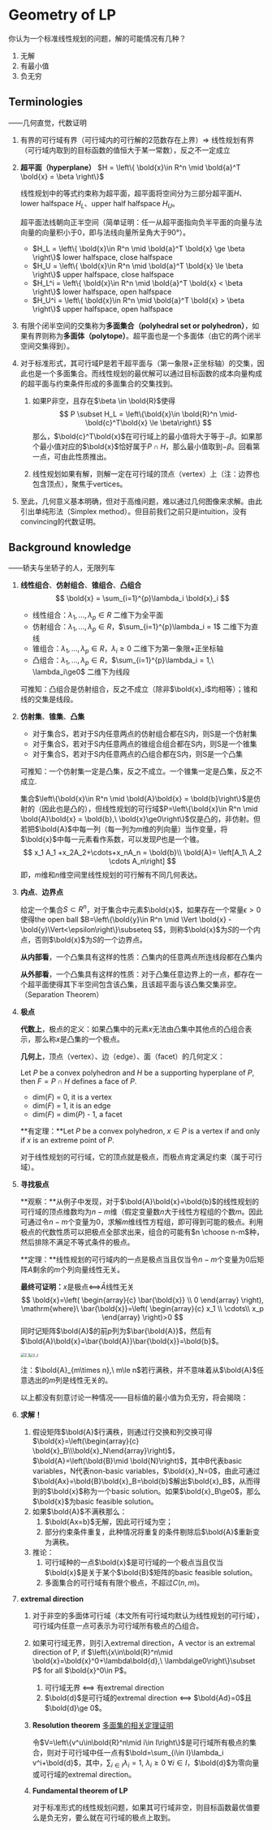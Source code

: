<head>
    <script src="https://cdn.mathjax.org/mathjax/latest/MathJax.js?config=TeX-AMS-MML_HTMLorMML" type="text/javascript"></script>
    <script type="text/x-mathjax-config">
        MathJax.Hub.Config({
            tex2jax: {
            skipTags: ['script', 'noscript', 'style', 'textarea', 'pre'],
            inlineMath: [['$','$']],
            displayMath: [ ['$$','$$'] ]
            }
        });
    </script>
</head>

# Geometry of LP

你认为一个标准线性规划的问题，解的可能情况有几种？

1. 无解
2. 有最小值
3. 负无穷

## Terminologies

——几何直觉，代数证明

1. 有界的可行域有界（可行域内的可行解的2范数存在上界）=> 线性规划有界（可行域内取到的目标函数的值恒大于某一常数），反之不一定成立

2. **超平面（hyperplane）** $H = \left\{ \bold{x}\in R^n \mid \bold{a}^T \bold{x} = \beta \right\}$

   线性规划中的等式约束称为超平面，超平面将空间分为三部分超平面$H$、lower halfspace $H_L$、upper half halfspace $H_U$。

   超平面法线朝向正半空间（简单证明：任一从超平面指向负半平面的向量与法向量的向量积小于0，即与法线向量所呈角大于90°）。

   * $H_L = \left\{ \bold{x}\in R^n \mid \bold{a}^T \bold{x} \ge \beta \right\}$ lower halfspace, close halfspace 
   * $H_U = \left\{ \bold{x}\in R^n \mid \bold{a}^T \bold{x} \le \beta \right\}$ upper halfspace, close halfspace 
   * $H_L^i = \left\{ \bold{x}\in R^n \mid \bold{a}^T \bold{x} < \beta \right\}$ lower halfspace, open halfspace 
   * $H_U^i = \left\{ \bold{x}\in R^n \mid \bold{a}^T \bold{x} > \beta \right\}$ upper halfspace, open halfspace 

3. 有限个闭半空间的交集称为**多面集合（polyhedral set or polyhedron）**，如果有界则称为**多面体（polytope）**。超平面也是一个多面体（由它的两个闭半空间交集得到）。

4. 对于标准形式，其可行域P是若干超平面与（第一象限+正坐标轴）的交集，因此也是一个多面集合。而线性规划的最优解可以通过目标函数的成本向量构成的超平面与约束条件形成的多面集合的交集找到。

   1. 如果P非空，且存在$\beta \in \bold{R}$使得
      $$
      P \subset H_L = \left\{\bold{x}\in \bold{R}^n \mid-\bold{c}^T\bold{x} \le \beta\right\}
      $$
      那么，$\bold{c}^T\bold{x}$在可行域上的最小值将大于等于$-\beta$。如果那个最小值对应的$\bold{x}$恰好属于$P\cap H$，那么最小值取到$-\beta$。回看第一点，可由此性质推出。

   2. 线性规划如果有解，则解一定在可行域的顶点（vertex）上（注：边界也包含顶点），聚焦于vertices。

5. 至此，几何意义基本明确，但对于高维问题，难以通过几何图像来求解。由此引出单纯形法（Simplex method）。但目前我们之前只是intuition，没有convincing的代数证明。

## Background knowledge

——轿夫与坐轿子的人，无限列车

1. **线性组合**、**仿射组合**、**锥组合**、**凸组合**
   $$
   \bold{x} = \sum_{i=1}^{p}\lambda_i \bold{x}_i
   $$

   * 线性组合：$\lambda_1,\dots,\lambda_p\in R$ 二维下为全平面 
   * 仿射组合：$\lambda_1,\dots,\lambda_p\in R$，$\sum_{i=1}^{p}\lambda_i = 1$ 二维下为直线 
   * 锥组合：$\lambda_1,\dots,\lambda_p\in R$，$\lambda_i\ge0$ 二维下为第一象限+正坐标轴
   * 凸组合：$\lambda_1,\dots,\lambda_p\in R$，$\sum_{i=1}^{p}\lambda_i = 1,\ \lambda_i\ge0$ 二维下为线段

   可推知：凸组合是仿射组合，反之不成立（除非$\bold{x}_i$均相等）；锥和线的交集是线段。

2. **仿射集**、**锥集**、**凸集**

   * 对于集合S，若对于S内任意两点的仿射组合都在S内，则S是一个仿射集
   * 对于集合S，若对于S内任意两点的锥组合组合都在S内，则S是一个锥集
   * 对于集合S，若对于S内任意两点的凸组合都在S内，则S是一个凸集

   可推知：一个仿射集一定是凸集，反之不成立。一个锥集一定是凸集，反之不成立.

   集合$\left\{\bold{x}\in R^n \mid \bold{A}\bold{x} = \bold{b}\right\}$是仿射的（因此也是凸的），但线性规划的可行域$P=\left\{\bold{x}\in R^n \mid \bold{A}\bold{x} = \bold{b},\ \bold{x}\ge0\right\}$仅是凸的，非仿射。但若把$\bold{A}$中每一列（每一列为$m$维的列向量）当作变量，将$\bold{x}$中每一元素看作系数，可以发现$P$也是一个锥。
   $$
   x_1 A_1 +x_2A_2+\cdots+x_nA_n = \bold{b}\\
   \bold{A}= \left[A_1\ A_2 \cdots A_n\right]
   $$
   即，$m$维和$n$维空间里线性规划的可行解有不同几何表达。

3. **内点**、**边界点**

   给定一个集合$S\subset R^n$，对于集合中元素$\bold{x}$，如果存在一个常量$\epsilon>0$使得the open ball $B=\left\{\bold{y}\in R^n \mid \Vert \bold{x} - \bold{y}\Vert<\epsilon\right\}\subseteq S$，则称$\bold{x}$为$S$的一个内点，否则$\bold{x}$为$S$的一个边界点。

   **从内部看**，一个凸集具有这样的性质：凸集内的任意两点所连线段都在凸集内

   **从外部看**，一个凸集具有这样的性质：对于凸集任意边界上的一点，都存在一个超平面使得其下半空间包含该凸集，且该超平面与该凸集交集非空。（Separation Theorem）

4. **极点**

   **代数上**，极点的定义：如果凸集中的元素$x$无法由凸集中其他点的凸组合表示，那么称$x$是凸集的一个极点。

   **几何上**，顶点（vertex）、边（edge）、面（facet）的几何定义：

   Let $P$ be a convex polyhedron and $H$ be a supporting hyperplane of $P$, then $F = P\cap H$ defines a face of $P$.

   * dim($F$) = 0, it is a vertex
   * dim($F$) = 1, it is an edge
   * dim($F$) = dim($P$) - 1, a facet

   **有定理：**Let $P$ be a convex polyhedron, $x \in P$ is a vertex if and only if $x$ is an extreme point of $P$.

   对于线性规划的可行域，它的顶点就是极点，而极点肯定满足约束（属于可行域）。

5. **寻找极点**

   **观察：**从例子中发现，对于$\bold{A}\bold{x}=\bold{b}$的线性规划的可行域的顶点维数均为$n-m$维（假定变量数$n$大于线性方程组的个数$m$。因此可通过令$n-m$个变量为0，求解$m$维线性方程组，即可得到可能的极点。利用极点的代数性质可以把极点全部求出来，组合的可能有$n \choose n-m$种，然后排除不满足不等式条件的极点。

   **定理：**线性规划的可行域内的一点是极点当且仅当令$n-m$个变量为0后矩阵$A$剩余的$m$个列向量线性无关。

   **最终可证明：**$x$是极点<==>$\bar{A}$线性无关
   $$
   \bold{x}=\left(
   \begin{array}{c}
   	 \bar{\bold{x}}  \\
   	 0
   \end{array}
   \right),
   \mathrm{where}\ 
   \bar{\bold{x}}=\left(
   \begin{array}{c}
   	x_1 \\
   	\cdots\\
   	x_p
   \end{array}
   \right)>0
   $$
   同时记矩阵$\bold{A}$的前$p$列为$\bar{\bold{A}}$，然后有$\bold{A}\bold{x}=\bar{\bold{A}}\bar{\bold{x}}=\bold{b}$。

   <img src="{{ site.baseurl }}/assets/images/LP/2_1.png" alt="2_1" style="zoom: 50%;" /><img src="{{ site.baseurl }}/assets/images/LP/2_2.png" alt="2_2" style="zoom: 45%;" />

   注：$\bold{A}_{m\times n},\ m\le n$若行满秩，并不意味着从$\bold{A}$任意选出的$m$列是线性无关的。

   以上都没有刻意讨论一种情况——目标值的最小值为负无穷，将会揭晓：

6. **求解！**

   1. 假设矩阵$\bold{A}$行满秩，则通过行交换和列交换可得$\bold{x}=\left(\begin{array}{c} \bold{x}_B\\\bold{x}_N\end{array}\right)$，$\bold{A}=\left(\bold{B}\mid \bold{N}\right)$，其中B代表basic variables，N代表non-basic variables，$\bold{x}_N=0$，由此可通过$\bold{Ax}=\bold{B}\bold{x}_B=\bold{b}$解出$\bold{x}_B$，从而得到的$\bold{x}$称为一个basic solution。如果$\bold{x}_B\ge0$，那么$\bold{x}$为basic feasible solution。
   2. 如果$\bold{A}$不满秩那么：
      1. $\bold{Ax=b}$无解，因此可行域为空；
      2. 部分约束条件重复，此种情况将重复的条件剔除后$\bold{A}$重新变为满秩。
   3. 推论：
      1. 可行域种的一点$\bold{x}$是可行域的一个极点当且仅当$\bold{x}$是关于某个$\bold{B}$矩阵的basic feasible solution。
      2. 多面集合的可行域有有限个极点，不超过$C\left(n,m\right)$。

7. **extremal direction**

   1. 对于非空的多面体可行域（本文所有可行域均默认为线性规划的可行域），可行域内任意一点可表示为可行域所有极点的凸组合。

   2. 如果可行域无界，则引入extremal direction，A vector is an extremal direction of P, if $\left\{x\in\bold{R}^n\mid \bold{x}=\bold{x}^0+\lambda\bold{d},\ \lambda\ge0\right\}\subset P$ for all $\bold{x}^0\in P$。

      1. 可行域无界 <==> 有extremal direction
      2. $\bold{d}$是可行域的extremal direction <==> $\bold{Ad}=0$且$\bold{d}\ge 0$。

   3. **Resolution theorem** [多面集的相关定理证明](https://blog.csdn.net/phoenix198425/article/details/79341247)

      令$V=\left\{v^u\in\bold{R}^n\mid i\in I\right\}$是可行域所有极点的集合，则对于可行域中任一点有$\bold=\sum_{i\in I}\lambda_i v^i+\bold{d}$，其中，$\sum_{i\in I}\lambda_i=1,\ \lambda_i\ge  0\ \forall i\in I$，$\bold{d}$为零向量或可行域的extremal direction。

   4. **Fundamental theorem of LP**

      对于标准形式的线性规划问题，如果其可行域非空，则目标函数最优值要么是负无穷，要么就在可行域的极点上取到。
